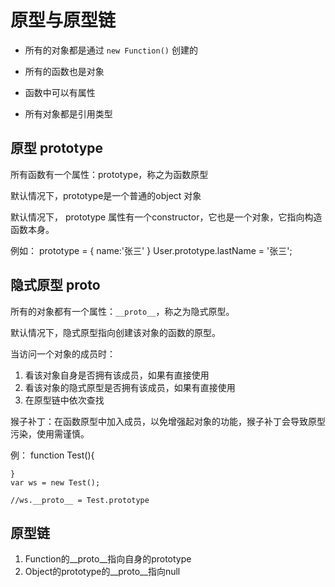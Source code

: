# 原型与原型链

- 所有的对象都是通过 ```new Function()``` 创建的
- 所有的函数也是对象
- 函数中可以有属性

- 所有对象都是引用类型

## 原型 prototype

所有函数有一个属性：prototype，称之为函数原型

默认情况下，prototype是一个普通的object 对象

默认情况下， prototype 属性有一个constructor，它也是一个对象，它指向构造函数本身。

例如：
    prototype = {
        name:'张三'
    }
    User.prototype.lastName = '张三';

## 隐式原型 __proto__

所有的对象都有一个属性：```__proto__```，称之为隐式原型。

默认情况下，隐式原型指向创建该对象的函数的原型。

当访问一个对象的成员时：

1. 看该对象自身是否拥有该成员，如果有直接使用
2. 看该对象的隐式原型是否拥有该成员，如果有直接使用
3. 在原型链中依次查找

猴子补丁：在函数原型中加入成员，以免增强起对象的功能，猴子补丁会导致原型污染，使用需谨慎。


例：
    function Test(){

    }
    var ws = new Test();

    //ws.__proto__ = Test.prototype


## 原型链

1. Function的__proto__指向自身的prototype
2. Object的prototype的__proto__指向null

